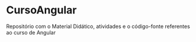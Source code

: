 # CursoAngular
Repositório com o Material Didático, atividades e o código-fonte referentes ao curso de Angular
